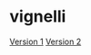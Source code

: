 # vignelli
[Version 1](https://nwestondesign.github.io/vignelli/vignelli-1.html)
[Version 2](https://nwestondesign.github.io/vignelli/vignelli-2.html)

